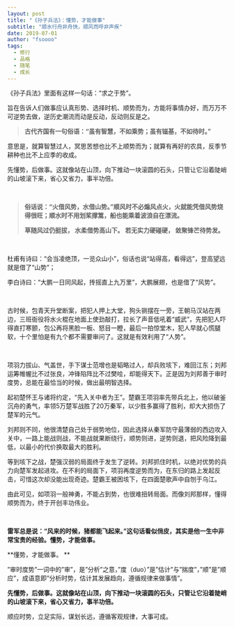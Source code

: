 ```yaml
---
layout: post
title: "《孙子兵法》：懂势，才能做事"
subtitle: "顺水行舟非舟快，顺风而呼非声疾"
date: 2019-07-01
author: "fsoooo"
tags:
  - 修行
  - 品格
  - 随笔
  - 成长
---
```


《孙子兵法》里面有这样一句话：“求之于势”。

旨在告诉人们做事应认真形势、选择时机、顺势而为，方能将事情办好，而万万不可逆势去做，逆历史潮流而动是反动，反动则反是之。    

> **古代齐国有一句俗语：“虽有智慧，不如乘势；虽有镃基，不如待时。”**

意思是，就算智慧过人，冥思苦想也比不上顺势而为；就算有再好的农具，反季节耕种也比不上应季的收成。

先懂势，后做事。这就像站在山顶，向下推动一块滚圆的石头，只管让它沿着陡峭的山坡滚下来，省心又省力，事半功倍。

<br/>

> **俗话说：“火借风势，水借山势。”顺风时不必煽风点火，火就能凭借风势烧得很旺；顺水时不用划桨撑篙，船也能乘着波浪自在漂流。**
>
> **草随风过仍挺拔， 水柔借势高山下。 若无实力硬碰硬， 敛聚锋芒待势发。**



<br/>

杜甫有诗曰：“会当凌绝顶，一览众山小”，俗话也说“站得高，看得远”，登高望远就是借了“山势”；

李白诗曰：“大鹏一日同风起，抟摇直上九万里”，大鹏展翅，也是借了“风势”。

<br/>

古时候，包青天升堂断案，把犯人押上大堂，狗头铡摆在一旁，王朝马汉站在两边，三班衙役将水火棍在地面上使劲敲打，拉长了声音低吼着“威武”，先把犯人吓得直打寒颤，包公再将黑脸一板、怒目一瞪，最后一拍惊堂木，犯人早就心慌腿软，十个里怕是有九个都不需要审问了。这就是有效利用了“人势”。

<br/>

项羽力拔山、气盖世，手下谋士范增也是韬略过人，却兵败垓下，难回江东；刘邦运筹帷幄比不过张良，冲锋陷阵比不过樊哙，却能得天下。正是因为刘邦善于审时度势，总能在最恰当的时候，做出最明智选择。

起初楚怀王与诸将约定，“先入关中者为王”。楚霸王项羽率先带兵北上，他以破釜沉舟的勇气，率领5万楚军战胜了20万秦军，以少胜多赢得了胜利，却大大损伤了楚军的元气。

刘邦则不同，他很清楚自己处于弱势地位，因此选择从秦军防守最薄弱的西边攻入关中，一路上能战则战，不能战就果断绕行，顺势则进，逆势则退，把风险降到最低，以最小的代价换取最大的胜利。

等到垓下之战，楚强汉弱的局面终于发生了逆转。刘邦抓住时机，以绝对优势的兵力向楚军发起进攻。在不利的局面下，项羽再度逆势而为，在东归的路上发起反击，可惜这次却没能出现奇迹。楚霸王被困垓下，在四面楚歌声中自刎于乌江。

由此可见，如项羽一般神勇，不能占到势，也很难扭转局面。而像刘邦那样，懂得顺势而为，终于开创丰功伟业。

<br/>

**雷军总是说：“风来的时候，猪都能飞起来。”这句话看似俏皮，其实是他一生中非常宝贵的经验。懂势，才能做事。**

**懂势，才能做事。 **

”审时度势”一词中的”审”，是”分析”之意，”度（duo）”是”估计”与”揣度”，”顺”是”顺应”，成语意即”分析时势，估计其发展趋向，遵循规律来做事情”。    

  **先懂势，后做事。这就像站在山顶，向下推动一块滚圆的石头，只管让它沿着陡峭的山坡滚下来，省心又省力，事半功倍。**

顺应时势，立足实际，谋划长远，遵循客观规律，大事可成。

<br/>




